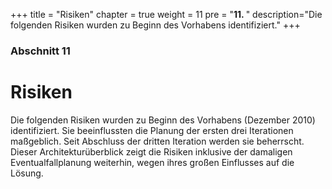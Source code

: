 +++
title = "Risiken"
chapter = true
weight = 11
pre = "<b>11. </b>"
description="Die folgenden Risiken wurden zu Beginn des Vorhabens identifiziert."
+++

### Abschnitt 11

# Risiken

Die folgenden Risiken wurden zu Beginn des Vorhabens (Dezember 2010) identifiziert. Sie beeinflussten die Planung der ersten drei Iterationen maßgeblich. Seit Abschluss der dritten Iteration werden sie beherrscht. Dieser Architekturüberblick zeigt die Risiken inklusive der damaligen Eventualfallplanung weiterhin, wegen ihres großen Einflusses auf die Lösung.
